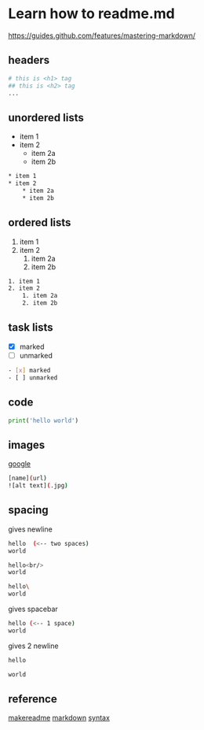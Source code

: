 # Learn how to readme.md
https://guides.github.com/features/mastering-markdown/

## headers
```bash
# this is <h1> tag
## this is <h2> tag
...
```

## unordered lists
* item 1
* item 2
    * item 2a
    * item 2b
```bash
* item 1
* item 2
    * item 2a
    * item 2b
```

## ordered lists
1. item 1
2. item 2
    1. item 2a
    2. item 2b
```bash
1. item 1
2. item 2
    1. item 2a
    2. item 2b
```

## task lists
- [x] marked
- [ ] unmarked
```bash
- [x] marked
- [ ] unmarked
```

## code
```python
print('hello world')
```

## images
[google](https://www.google.com)
```bash
[name](url)
![alt text](.jpg)
```

## spacing
gives newline
```bash
hello  (<-- two spaces)
world
```
```bash 
hello<br/>
world
```
```bash
hello\
world
```

gives spacebar
```bash
hello (<-- 1 space)
world
```

gives 2 newline
```bash
hello

world
```

## reference
[makereadme](https://www.makeareadme.com/)
[markdown](https://github.com/adam-p/markdown-here/wiki/Markdown-Cheatsheet)
[syntax](https://help.github.com/en/articles/basic-writing-and-formatting-syntax)
